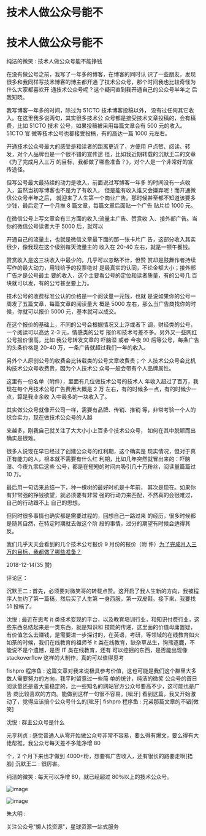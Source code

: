 # 技术人做公众号能不

# 技术人做公众号能不

纯洁的微笑 : 技术人做公众号能不能挣钱

在没有做公号之前，我写了一年多的博客，在博客的同时认 识了一些朋友，发现很多和我同样写技术博客的博主都开通 了技术公众号，那个时间我也比较奇怪为什么大家都喜欢开 通技术公众号呢？这个疑问直到我开通自己的公众号半年之 后我知晓。

我写博客一年多的时间，除过为 51CTO 技术博客投稿以外， 没有过任何其它收入。在这里我多说两句，其实很多技术公 众号都是接受技术文章投稿的，会有稿费，比如 51CTO 技术 公号，如果投稿被采用每篇文章会有 500 元的收入。51CTO 官 微等技术公号也都接受投稿，有的高达一篇 1000 元左右。

开通技术公众号最大的感受是和读者的距离更近了，方便用 户点赞、阅读、转发，对个人品牌也是一个很不错的宣传途 径，比如我近期转载的沉默王二的文章《为了完成月入三万 的目标，我都做了哪些准备？》，对个人是一个非常好的宣 传途径。

但写公号最大最持续的动力是收入，前面说过写博客一年多 的时间没有一点收入，虽然当初写博客也不是为了有收入， 但是能有收入谁又会嫌弃呢！而开通微信公众号半年之后， 就迎来了人生第一个商业广告。那时候甚至都不知道该要多 少钱，最后定了一个月推 8 篇文章，每篇文章后面贴一个广告 贴片给 1000 元。

在微信公号上写文章会有三方面的收入:流量主广告、赞赏收 入、接外部广告。当你的微信公号读者大于 5000 后，就可以

开通自己的流量主，也就是微信文章最下面的那一张卡片广 告，这部分收入其实很少，像我现在这个级别每天流量主的 收入在 20-40 左右，就是一顿午餐钱。

赞赏收入是这三块收入中最少的，几乎可以忽略不计，但赞 赏却是鼓舞作者持续写作的最大动力，用钱给予的投票绝对 是最真实的认同，不论金额大小；接外部广告才是公号最主 要的收入，这个主要看公号的定位和读者质量，有的公号几 百块就可以发，有的公号甚至要上万。

技术公号的收费标准公认的价格是一个阅读量一元钱，也就 是说如果你的公号一周发了五篇文章，每篇文章的阅读量大 概是 5000 左右，那么当广告商找你的时候，你就可以报价 5000 元，基本就可以成交。

在这个报价的基础上，不同的公号会根据情况又上浮或者下 调，财经类的公号，一个阅读可以高达 2-3 元，情感类的公号 报价和技术号差不多。另外又一些网红公号报价很高，比如 我公号转发文章的 吓脑湿 或者 今夜 90 后等公号，每条广告 的头条价格是 20-40 万，一条广告就超过我们一年的收入。

另外个人原创公号的收费会比转载类的公号文章收费贵；个 人技术公众号会比机构技术公众号收费贵，因为个人技术公 众号一般会带有个人品牌属性。

这里有一份名单（附件），里面有几位做技术公号的技术人 年收入超过了百万，我现在每个月技术公号广告费用大概是 2 万 左右，有的时候多一点，有的时候少一点，算是我业余收 入中最多的一块收入了。

其实做公众号就像开公司一样，需要有品牌、传销、推销 等，非常考验一个人的综合实力，现在做技术公众号的人越

来越多，刚我自己就关注了大大小小上百多个技术公众号， 如何在其中脱颖而出确实是很难。

很多人说现在早已经过了创建公众号的红利期，这个确实是 现实情况，但对于真正有能力的人，根本就不需要有什么红 利期，比如几年突然就冒出来的：吓脑湿、今夜九零后这些 公号，都是在短短的时间内吸引几十万粉丝，阅读量篇篇过 10 万。

最后用一句话来总结一下，种一棵树的最好时机是十年前， 其次是现在。如果你有非常强的挣钱欲望，就必须要有非常 强的行动力来匹配，不然真的会很难过，自己的行动跟不上 自己的思想。

但同时很多事情也确实都是需要过程的，回想自己一路过来 的经历，很多时候都是随其自然，在特定时期就去做这个阶 段的事情，过分的期望有时候会适得其反。

我们几乎天天会看到的几个技术公号报价 9 月份的报价（附 件）[为了完成月入三万的目标，我都做了哪些准备？](https://mp.weixin.qq.com/s/WcN5bkvFrCNZiJv-KEx4qw)

2018-12-14(35 赞)

评论区：

沉默王二 : 首先，必须要对微笑哥的转载点赞。这开启了我人生新的方向，我被程序人生约了第一篇稿，然后买了人生第 一身西服，第一双皮鞋。接下来，我要找 51 投稿了。

沈悦 : 最近在思考 it 类技术变现的平台，以及教育培训行业，和知识付费行业，这些东西总结起来是一类东西，就是知识和 技能的传递，这里面的价值毋庸置疑，有价值怎么去赚钱，是需要进一步探讨的，在英语，考研，等领域的在线教育如火 如荼的时候，我们在线教育的祖师爷 it 类在线教育，缺杂草丛生，狗熊逐鹿，不能说不是个遗憾，是否 IT 类在线教育，还有 可以挖掘的东西，是否能出现像 stackoverflow 这样的大制作，真的可以值得思考

fishpro 程序鱼 : 这篇文章对我来说极具参考价值，这也可能是我们这个群里大多数人需要努力的方向，我平时留意过一些简 单的统计，纯洁的微笑 公众号的首日阅读量还是蛮大蛮稳定的，比一些知名的网站官方公众号要高不少，这可能也是广告 商比较喜欢的方向。能做到这样一句很不容易。[呲牙] 看到这篇，我又开始激动了，觉得应该搞个公众号什么的[呲牙] fishpro 程序鱼 : 兄弟那篇文章的不错[微笑]

沈悦 : 群主公众号是什么

元亨利贞 : 感觉普通人从零开始做公众号非常不容易，要么得有爆文，要么得有大佬帮推，我公众号每天差不多能净增 80

个，2 个月下来也才做到 4000+粉，想要有广告收入，还有很长的路要走啊[捂脸] 沉默王二 : 很厉害。

纯洁的微笑 : 每天可以净增 80，就已经超过 80％以上的技术公众号。

![image](img/Image_142.png)

![image](img/Image_143.png)

朱大明 :

关注公众号"懒人找资源"，星球资源一站式服务
